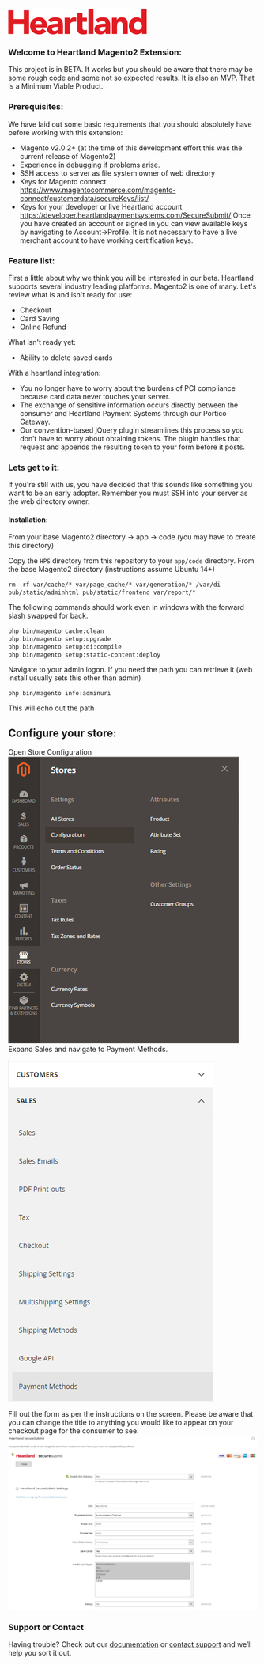 ![image](heartland-logo.png)
### Welcome to Heartland Magento2 Extension:

This project is in BETA. It works but you should be aware that there may be some rough code and some not so expected results. It is also an MVP. That is a Minimum Viable Product.

### Prerequisites:

We have laid out some basic requirements that you should absolutely have before working with this extension:

* Magento v2.0.2+ (at the time of this development effort this was the current release of Magento2)
* Experience in debugging if problems arise.
* SSH access to server as file system owner of web directory
* Keys for Magento connect
    https://www.magentocommerce.com/magento-connect/customerdata/secureKeys/list/
* Keys for your developer or live Heartland account
    https://developer.heartlandpaymentsystems.com/SecureSubmit/ Once you have created an account or signed in you can view available keys by navigating to Account->Profile. It is not necessary to have a live merchant account to have working certification keys.

### Feature list:

First a little about why we think you will be interested in our beta. Heartland supports several industry leading platforms. Magento2 is one of many.
Let's review what is and isn't ready for use:

* Checkout
* Card Saving
* Online Refund

What isn't ready yet:

* Ability to delete saved cards

With a heartland integration:

* You no longer have to worry about the burdens of PCI compliance because card data never touches your server.
* The exchange of sensitive information occurs directly between the consumer and Heartland Payment Systems through our Portico Gateway.
* Our convention-based jQuery plugin streamlines this process so you don’t have to worry about obtaining tokens. The plugin handles that request and appends the resulting token to your form before it posts.

### Lets get to it:

If you're still with us, you have decided that this sounds like something you want to be an early adopter. Remember you must SSH into your server as the web directory owner.

#### Installation:

From your base Magento2 directory -> app -> code (you may have to create this directory)

Copy the `HPS` directory from this repository to your `app/code` directory. From the base Magento2 directory (instructions assume Ubuntu 14+)

    rm -rf var/cache/* var/page_cache/* var/generation/* /var/di pub/static/adminhtml pub/static/frontend var/report/*

The following commands should work even in windows with the forward slash swapped for back.

    php bin/magento cache:clean
    php bin/magento setup:upgrade
    php bin/magento setup:di:compile
    php bin/magento setup:static-content:deploy

Navigate to your admin logon. If you need the path you can retrieve it (web install usually sets this other than admin)

    php bin/magento info:adminuri

This will echo out the path

## Configure your store:

Open Store Configuration
![image](configNav.png)
Expand Sales and navigate to Payment Methods.

![image](pMethod.png)

Fill out the form as per the instructions on the screen. Please be aware that you can change the title to anything you would like to appear on your checkout page for the consumer to see.
![image](cHeartland.png)

### Support or Contact

Having trouble? Check out our [documentation](https://developer.heartlandpaymentsystems.com/SecureSubmit/Documentation) or [contact support](https://developer.heartlandpaymentsystems.com/SecureSubmit/Support) and we’ll help you sort it out.

